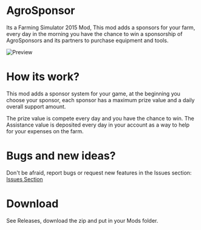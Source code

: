 # AgroSponsor
Its a Farming Simulator 2015 Mod, This mod adds a sponsors for your farm, every day in the morning you have the chance to win a sponsorship 
of AgroSponsors and its partners to purchase equipment and tools.

![Preview](http://s10.postimg.org/pzwgv06p5/agrosponsor.jpg)

# How its work?
This mod adds a sponsor system for your game, at the beginning you choose your sponsor, each sponsor has a maximum prize value and a daily overall support amount.

The prize value is compete every day and you have the chance to win.
The Assistance value is deposited every day in your account as a way to help for your expenses on the farm.

# Bugs and new ideas?
Don't be afraid, report bugs or request new features in the Issues section:
[Issues Section](https://github.com/mInternauta/AgroSponsor/issues)

# Download
See Releases, download the zip and put in your Mods folder.
